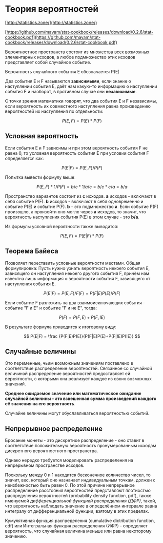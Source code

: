# Теория вероятностей

[http://statistics.zone/](http://statistics.zone/)

​[https://github.com/mavam/stat-cookbook/releases/download/0.2.6/stat-cookbook.pdf](https://github.com/mavam/stat-cookbook/releases/download/0.2.6/stat-cookbook.pdf)

Вероятностное пространств состоит из множества всех возможных элементарных исходов, а любое подмножество этих исходов представляет собой случайное событие.

Вероятность случайного события E обозначается P\(E\)

Два события E и F называются **зависимыми**, если знание о наступлении события E, даёт нам какую-то информацию о наступлении события F и наоборот, в противном случае они **независимые**.

С точки зрения математики говорят, что два события E и F независимы, если вероятность их совместного наступления равна произведению вероятностей их наступления по отдельности:

$$
P (E, F) = P (E) * P (F)
$$

## Условная вероятность

Если события E и F зависимы и при этом вероятность события F не равна 0, то условная вероятность события E при условии события F определяется как:

$$
P (E | F) = P (E, F) / P (F)
$$

Попытка вывести формулу выше:

$$
P(E, F) * 1/P(F) = b/c * 1/a/c = b/c * c/a = b/a
$$



Пространство вариантов состоит из **c** исходов. **a** исходов - включают в себя событие P\(F\). **b** исходов - включают в себя одновременно и событие P\(E\) и событие P\(F\). **b** - это подмножество **a**. Если событие P\(F\) произошло, а произойти оно могло через **a** исходов, то значит, что вероятность наступления события P\(E\) в этом случае - это **b/a.**

Из формулы условной вероятности также выводится:

$$
P(E, F) = P(E|F)*P(F)
$$

## Теорема Байеса

Позволяет переставить условные вероятности местами. Общая формулировка: Пусть нужно узнать вероятность некоего события E, зависящего он наступления некоего другого события F, причём нам известна лишь информация о вероятности события F, зависящего от наступления события E.

$$
P(E|F) = P(E, F)/F(F) = P(F|E)P(E)/P(F)
$$

Если событие F разложить на два взаимоисключающих события  - событие "F и E" и событие "F и не E", тогда:

$$
P(F) = P(F, E) + P(F, !E)
$$

В результате формула приводится к итоговому виду:

$$
P(E|F) = \frac {P(F|E)P(E)}{P(F|E)P(E)+P(F|!E)P(!E)}
$$

## Случайные величины

Это переменные, чьим возможным значениям поставлено в соответствие распределение вероятностей. Связанное со случайной величиной распределение вероятностей предоставляет ей вероятности, с которыми она реализует каждое из своих возможных значений.

**Среднее ожидаемое значение или математическое ожидание случайной величины - это взвешенная сумма произведений каждого её значения на его вероятность.**

Случайне величины могут обуславливаться вероятностью событий.

## Непрерывное распределение

Бросание монеты - это дискретное распределение - оно ставит в соответствие положительную вероятность пронумерованным исходам дискретного вероятностного пространства. 

Однако нередко требуется моделировать распределения на непрерывном пространстве исходов.

Поскольку между 0 и 1 находится бесконечное количество чисел, то значит, вес, который оно назначает индивидуальным точкам, должен с неизбежностью быть равен 0. По этой причине непрерывное распределение расстояния вероятностей представляют плотностью распределения вероятностей \(probability density function, pdf\), также именуемой _дифференциальной функцией распределения \(ДФР\)_, такой, что вероятность наблюдать значение в определённом интервале равна интегралу от дифференциальной функции, взятому в этих пределах.

Кумулятивная функция распределения  \(cumulative dictribution function, cdf\) или Интегральная функция распределения  \(ИФР\) - определяет вероятность, что случайная величина меньше или равна некоторому значению.

